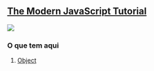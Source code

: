 <h2><a href="https://javascript.info/">The Modern JavaScript Tutorial</a></h2>

<img src="https://img.shields.io/badge/javascript%20-%23323330.svg?&style=for-the-badge&logo=javascript&logoColor=%23F7DF1E"/>

<h3>O que tem aqui</h3>
<ol>
    <li>
        <a href="https://github.com/GustavoGomesDias/estudos-js/tree/master/the-modern-js-tutorial/object">Object</a>
    </li>
</ol>

